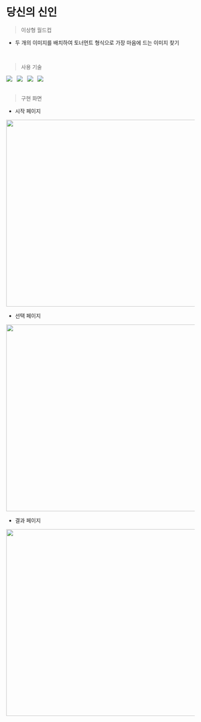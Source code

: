 # 당신의 신인

>이상형 월드컵
* 두 개의 이미지를 배치하여 토너먼트 형식으로 가장 마음에 드는 이미지 찾기
<br />

>사용 기술

<div align="left">
	<img src="https://img.shields.io/badge/React-61DAFB?style=flat&logo=React&logoColor=white" /> &nbsp
	<img src="https://img.shields.io/badge/styled components-DB7093?style=flat&logo=styled-components&logoColor=white" /> &nbsp
	<img src="https://img.shields.io/badge/HTML5-E34F26?style=flat&logo=HTML5&logoColor=white" /> &nbsp
	<img src="https://img.shields.io/badge/CSS3-1572B6?style=flat&logo=CSS3&logoColor=white" /> &nbsp
</div>
<br />

>구현 화면

* 시작 페이지
<img src="https://user-images.githubusercontent.com/100124429/201275009-608d6103-9724-4c1a-9060-037b6411360c.PNG"  width="900" height="500">

* 선택 페이지
<img src="https://user-images.githubusercontent.com/100124429/201275025-2fa55595-116e-455d-b2be-77b514768ec6.PNG"  width="900" height="500">

* 결과 페이지
<img src="https://user-images.githubusercontent.com/100124429/201275938-5bdd0eb9-cc6d-4e11-92a1-e9101c3f150e.PNG"  width="900" height="500">

